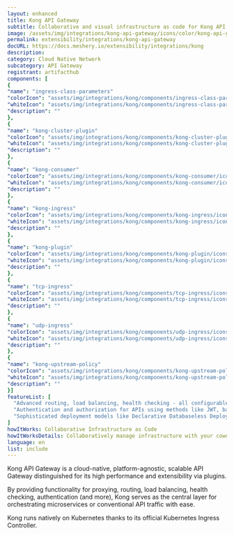 ```yaml
---
layout: enhanced
title: Kong API Gateway
subtitle: Collaborative and visual infrastructure as code for Kong API Gateway
image: /assets/img/integrations/kong-api-gateway/icons/color/kong-api-gateway-color.svg
permalink: extensibility/integrations/kong-api-gateway
docURL: https://docs.meshery.io/extensibility/integrations/kong
description: 
category: Cloud Native Network
subcategory: API Gateway
registrant: artifacthub
components: [
{
"name": "ingress-class-parameters"
"colorIcon": "assets/img/integrations/kong/components/ingress-class-parameters/icons/color/ingress-class-parameters-color.svg"
"whiteIcon": "assets/img/integrations/kong/components/ingress-class-parameters/icons/white/ingress-class-parameters-white.svg"
"description": ""
},
{
"name": "kong-cluster-plugin"
"colorIcon": "assets/img/integrations/kong/components/kong-cluster-plugin/icons/color/kong-cluster-plugin-color.svg"
"whiteIcon": "assets/img/integrations/kong/components/kong-cluster-plugin/icons/white/kong-cluster-plugin-white.svg"
"description": ""
},
{
"name": "kong-consumer"
"colorIcon": "assets/img/integrations/kong/components/kong-consumer/icons/color/kong-consumer-color.svg"
"whiteIcon": "assets/img/integrations/kong/components/kong-consumer/icons/white/kong-consumer-white.svg"
"description": ""
},
{
"name": "kong-ingress"
"colorIcon": "assets/img/integrations/kong/components/kong-ingress/icons/color/kong-ingress-color.svg"
"whiteIcon": "assets/img/integrations/kong/components/kong-ingress/icons/white/kong-ingress-white.svg"
"description": ""
},
{
"name": "kong-plugin"
"colorIcon": "assets/img/integrations/kong/components/kong-plugin/icons/color/kong-plugin-color.svg"
"whiteIcon": "assets/img/integrations/kong/components/kong-plugin/icons/white/kong-plugin-white.svg"
"description": ""
},
{
"name": "tcp-ingress"
"colorIcon": "assets/img/integrations/kong/components/tcp-ingress/icons/color/tcp-ingress-color.svg"
"whiteIcon": "assets/img/integrations/kong/components/tcp-ingress/icons/white/tcp-ingress-white.svg"
"description": ""
},
{
"name": "udp-ingress"
"colorIcon": "assets/img/integrations/kong/components/udp-ingress/icons/color/udp-ingress-color.svg"
"whiteIcon": "assets/img/integrations/kong/components/udp-ingress/icons/white/udp-ingress-white.svg"
"description": ""
},
{
"name": "kong-upstream-policy"
"colorIcon": "assets/img/integrations/kong/components/kong-upstream-policy/icons/color/kong-upstream-policy-color.svg"
"whiteIcon": "assets/img/integrations/kong/components/kong-upstream-policy/icons/white/kong-upstream-policy-white.svg"
"description": ""
}]
featureList: [
  "Advanced routing, load balancing, health checking - all configurable via a RESTful admin API or declarative configuration.",
  "Authentication and authorization for APIs using methods like JWT, basic auth, OAuth, ACLs and more.",
  "Sophisticated deployment models like Declarative Databaseless Deployment and Hybrid Deployment (control plane/data plane separation) without any vendor lock-in."
]
howItWorks: Collaborative Infrastructure as Code
howItWorksDetails: Collaboratively manage infrastructure with your coworkers synchronously sharing the same designs.
language: en
list: include
---
```

<p>
Kong API Gateway is a cloud-native, platform-agnostic, scalable API Gateway distinguished for its high performance and extensibility via plugins.
</p>
<p>
By providing functionality for proxying, routing, load balancing, health checking, authentication (and more), Kong serves as the central layer for orchestrating microservices or conventional API traffic with ease.
</p>
<p>
Kong runs natively on Kubernetes thanks to its official Kubernetes Ingress Controller.</p>
